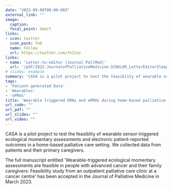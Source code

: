 ```yaml
---
date: "2022-09-08T00:00:00Z"
external_link: ""
image:
  caption: 
  focal_point: Smart
links:
- icon: twitter
  icon_pack: fab
  name: Follow
  url: https://twitter.com/th1loz
links:
- name: 'Letter-to-editor (Journal PallMed)'
  url: '/pdf/2022-JournalofPalliativeMedicine-SCHULER_LetterEditorSleepDisturbancesPeopleAdvanced.pdf'
# slides: example
summary: 'CASA is a pilot project to test the feasiblity of wearable sensor-triggered ecological momentary assessments and electronic patient-reported outcomes in a home-based palliative care setting. We collected data from patients and their primary caregivers.'
tags:
- 'Patient-generated Data'
- 'Wearables'
- 'ePROs'
title: 'Wearable triggered EMAs and ePROs during home-based palliative care (CASA pilot)'
url_code: ""
url_pdf: ""
url_slides: ""
url_video: ""
---
```


CASA is a pilot project to test the feasiblity of wearable sensor-triggered ecological momentary assessments and electronic patient-reported outcomes in a home-based palliative care setting. We collected data from patients and their primary caregivers.

The full manuscript entitled 'Wearable-triggered ecological momentary assessments are feasible in people with advanced cancer and their family caregivers: Feasibility study from an outpatient palliative care clinic at a cancer centre' has been accepted in the Journal of Palliative Medicine in March 2023.

